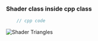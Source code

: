 ### Shader class inside cpp class


``` cpp
    // cpp code
```

![Shader Triangles](shader_cppclass.png)
